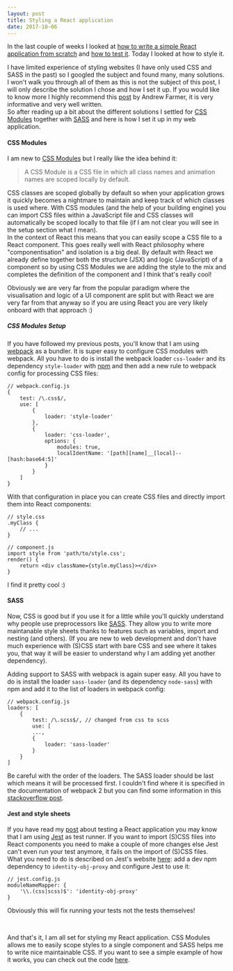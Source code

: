 ```yaml
---
layout: post
title: Styling a React application
date: 2017-10-06
---
```


In the last couple of weeks I looked at [how to write a simple React application from scratch](https://caroleolivier.github.io/blog/2017/09/22/creating-a-react-app-from-scratch) and [how to test it](https://caroleolivier.github.io/blog/2017/09/26/testing-a-react-app). 
Today I looked at how to style it.

I have limited experience of styling websites (I have only used CSS and SASS in the past) so I googled the subject and found many, many solutions. I won't walk you through all of them as this is not the subject of this post, I will only describe the solution I chose and how I set it up. If you would like to know more I highly recommend this [post](http://andrewhfarmer.com/how-to-style-react/) by Andrew Farmer, it is very informative and very well written.
<br/>
So after reading up a bit about the different solutions I settled for [CSS Modules](https://github.com/css-modules/css-modules) together with [SASS](http://sass-lang.com/) and here is how I set it up in my web application.


#### CSS Modules

I am new to [CSS Modules](https://github.com/css-modules/css-modules) but I really like the idea behind it:
> A CSS Module is a CSS file in which all class names and animation names are scoped locally by default.

CSS classes are scoped globally by default so when your application grows it quickly becomes a nightmare to maintain and keep track of which classes is used where. With CSS modules (and the help of your building engine) you can import CSS files within a JavaScript file and CSS classes will automatically be scoped locally to that file (if I am not clear you will see in the setup section what I mean).
<br/>
In the context of React this means that you can easily scope a CSS file to a React component. This goes really well with React philosophy where "componentisation" and isolation is a big deal. By default with React we already define together both the structure (JSX) and logic (JavaScript) of a component so by using CSS Modules we are adding the style to the mix and completes the definition of the component and I think that's really cool!


Obviously we are very far from the popular paradigm where the visualisation and logic of a UI component are split but with React we are very far from that anyway so if you are using React you are very likely onboard with that approach :)


##### CSS Modules Setup

If you have followed my previous posts, you'll know that I am using [webpack]() as a bundler. It is super easy to configure CSS modules with webpack. All you have to do is install the webpack loader `css-loader` and its dependency `style-loader` with [npm]() and then add a new rule to webpack config for processing CSS files:

```
// webpack.config.js
{
    test: /\.css$/,
    use: [
        {
            loader: 'style-loader'
        },
        {
            loader: 'css-loader',
            options: {
                modules: true,
                localIdentName: '[path][name]__[local]--[hash:base64:5]'
            }
        }
    ]
}
```

With that configuration in place you can create CSS files and directly import them into React components:

```
// style.css
.myClass {
    // ...
}

// component.js
import style from 'path/to/style.css';
render() {
    return <div className={style.myClass}></div>
}
```

I find it pretty cool :)

#### SASS

Now, CSS is good but if you use it for a little while you'll quickly understand why people use preprocessors like [SASS](http://sass-lang.com/). They allow you to write more maintanable style sheets thanks to features such as variables, import and nesting (and others). (If you are new to web development and don't have much experience with (S)CSS start with bare CSS and see where it takes you, that way it will be easier to understand why I am adding yet another dependency).

Adding support to SASS with webpack is again super easy. All you have to do is install the loader `sass-loader` (and its dependency `node-sass`) with npm and add it to the list of loaders in webpack config:
```
// webpack.config.js
loaders: [
    {
        test: /\.scss$/, // changed from css to scss
        use: [
        ...,
        {
            loader: 'sass-loader'
        }
    }
]
```

Be careful with the order of the loaders. The SASS loader should be last which means it will be processed first. I couldn't find where it is specified in the documentation of webpack 2 but you can find some information in this [stackoverflow post](https://stackoverflow.com/questions/32234329/what-is-the-loader-order-for-webpack).

#### Jest and style sheets

If you have read my [post](https://caroleolivier.github.io/blog/2017/09/26/testing-a-react-app) about testing a React application you may know that I am using [Jest](https://facebook.github.io/jest/) as test runner. If you want to import (S)CSS files into React components you need to make a couple of more changes else Jest can't even run your test anymore, it fails on the import of (S)CSS files.
<br/>
What you need to do is described on Jest's website [here](https://facebook.github.io/jest/docs/en/webpack.html#mocking-css-modules): add a dev npm dependency to `identity-obj-proxy` and configure Jest to use it:
```
// jest.config.js
moduleNameMapper: {
    '\\.(css|scss)$': 'identity-obj-proxy'
}
```
Obviously this will fix running your tests not the tests themselves!

<br/>


And that's it, I am all set for styling my React application. CSS Modules allows me to easily scope styles to a single component and SASS helps me to write nice maintainable CSS. If you want to see a simple example of how it works, you can check out the code [here](https://github.com/caroleolivier/minimal-react-starter/tree/v4.0.0).
